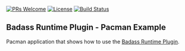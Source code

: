 [![PRs Welcome](https://img.shields.io/badge/PRs-welcome-brightgreen.svg?style=flat-square)](http://makeapullrequest.com)
[![License](https://img.shields.io/badge/License-Apache%202.0-blue.svg)](https://github.com/beryx-gist/badass-runtime-pacman/blob/master/LICENSE)
[![Build Status](https://img.shields.io/travis/beryx-gist/badass-runtime-pacman/master.svg?label=Build)](https://travis-ci.org/beryx-gist/badass-runtime-pacman)

## Badass Runtime Plugin - Pacman Example ##

Pacman application that shows how to use the [Badass Runtime Plugin](https://github.com/beryx/badass-runtime-plugin/).
